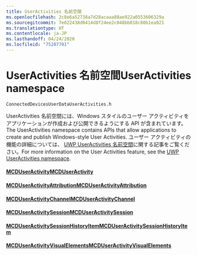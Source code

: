 ```yaml
---
title: UserActivities 名前空間
ms.openlocfilehash: 2c8e6a52738a7d28acaaa88ae922a0553606329a
ms.sourcegitcommit: 7e022438d0414d8f24ee2c048bb018c80b1ea921
ms.translationtype: HT
ms.contentlocale: ja-JP
ms.lasthandoff: 04/24/2020
ms.locfileid: "75207701"
---
```

# <a name="useractivities-namespace"></a><span data-ttu-id="31e81-102">UserActivities 名前空間</span><span class="sxs-lookup"><span data-stu-id="31e81-102">UserActivities namespace</span></span>
```
ConnectedDevicesUserDataUserActivities.h
```

<span data-ttu-id="31e81-103">UserActivities 名前空間には、Windows スタイルのユーザー アクティビティをアプリケーションが作成および公開できるようにする API が含まれています。</span><span class="sxs-lookup"><span data-stu-id="31e81-103">The UserActivities namespace contains APIs that allow applications to create and publish Windows-style User Activities.</span></span> <span data-ttu-id="31e81-104">ユーザー アクティビティの機能の詳細については、 [UWP UserActivities 名前空間](https://docs.microsoft.com/uwp/api/windows.applicationmodel.useractivities)に関する記事をご覧ください。</span><span class="sxs-lookup"><span data-stu-id="31e81-104">For more information on the User Activities feature, see the [UWP UserActivities namespace](https://docs.microsoft.com/uwp/api/windows.applicationmodel.useractivities).</span></span>

#### <a name="mcduseractivity"></a>[<span data-ttu-id="31e81-105">MCDUserActivity</span><span class="sxs-lookup"><span data-stu-id="31e81-105">MCDUserActivity</span></span>](MCDUserActivity.md)
#### <a name="mcduseractivityattribution"></a>[<span data-ttu-id="31e81-106">MCDUserActivityAttribution</span><span class="sxs-lookup"><span data-stu-id="31e81-106">MCDUserActivityAttribution</span></span>](MCDUserActivityAttribution.md)
#### <a name="mcduseractivitychannel"></a>[<span data-ttu-id="31e81-107">MCDUserActivityChannel</span><span class="sxs-lookup"><span data-stu-id="31e81-107">MCDUserActivityChannel</span></span>](MCDUserActivityChannel.md)
#### <a name="mcduseractivitysession"></a>[<span data-ttu-id="31e81-108">MCDUserActivitySession</span><span class="sxs-lookup"><span data-stu-id="31e81-108">MCDUserActivitySession</span></span>](MCDUserActivitySession.md)
#### <a name="mcduseractivitysessionhistoryitem"></a>[<span data-ttu-id="31e81-109">MCDUserActivitySessionHistoryItem</span><span class="sxs-lookup"><span data-stu-id="31e81-109">MCDUserActivitySessionHistoryItem</span></span>](MCDUserActivitySessionHistoryItem.md)
#### <a name="mcduseractivityvisualelements"></a>[<span data-ttu-id="31e81-110">MCDUserActivityVisualElements</span><span class="sxs-lookup"><span data-stu-id="31e81-110">MCDUserActivityVisualElements</span></span>](MCDUserActivityVisualElements.md)